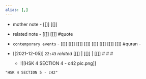 ```yaml
---
alias: [,]
---
```

- mother note - [[]] [[]]
- related note - [[]] [[]] #quote 
- `contemporary events` - [[]] [[]] [[]] [[]] [[]] [[]] [[]] [[]] #quran - 

- [[2021-12-05]]  `22:43` _related_ [[]] | [[]] | [[]] # # #
	- ![[HSK 4 SECTION 4 - c42 pic.png]]
```query
"HSK 4 SECTION 5 - c42"
```